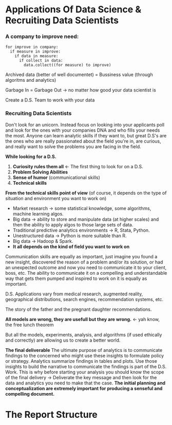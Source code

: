 # Applications Of Data Science & Recruiting Data Scientists
### A company to improve need:

    for improve in company:
      if measure in improve:
        if data in measure:
          if collect in data:
            data.collect((for measure) to improve)
            
Archived data (better of well documentet) = Bussiness value (through algoritms and analytics)

Garbage In = Garbage Out -> no matter how good your data scientist is

Create a D.S. Team to work with your data

### Recruiting Data Scientists
Don't look for an unicorn. Instead focus on looking into your applicants poll and look for the ones with your companies DNA and who fills your needs the most. Anyone can learn analytic skills if they want to, but great D.S's are the ones who are really passionated about the field you're in, are curious, and really want to solve the problems you are facing in the field.

**While looking for a D.S.**
1. **Curiosity rules them all** <- The first thing to look for on a D.S. 
2. **Problem Solving Abilities**
3. **Sense of humor** (communicational skills)
4. **Technical skills**

**From the technical skills point of view** (of course, it depends on the type of situation and environment you want to work on)
- Market research -> some statistical knowledge, some algorithms, machine learning algos.
- Big data -> ability to store and manipulate data (at higher scales) and then the ability to apply algos to those large sets of data.
- Traditional predictive analytics environments -> R, Stata, Python.
- Unestructured data -> Python is more suitable than R.
- Big data -> Hadoop & Spark.
- **It all depends on the kind of field you want to work on**

Communication skills are equally as important, just imagine you found a new insight, discovered the reason of a problem and/or its solution, or had an unexpected outcome and now you need to communicate it to your client, boss, etc. The ability to communicate it on a compelling and understandable way that gets them pumped and inspired to work on it is equally as important.

D.S. Applications vary from medical research, augmented reality, geographical distributions, search engines, recommendation systems, etc.

The story of the father and the pregnant daughter recommendations.

**All models are wrong, they are usefull but they are wrong.** <- yah know, the free lunch theorem

But all the models, experiments, analysis, and algorithms (if used ethically and correctly) are allowing us to create a better world.

**The final deliverable**
The ultimate purpose of analytics is to communicate findings to the concerned who might use these insights to formulate policy or strategy. Analytics summarize findings in tables and plots. Use those insights to build the narrative to communicate the findings is part of the D.S. Work. This is why before starting your analysis you should know the scope of the final delivery -> Deliverate the key message and then look for the data and analytics you need to make that the case. **The initial planning and conceptualization are extremely important for producing a senseful and compelling document.**

# The Report Structure
